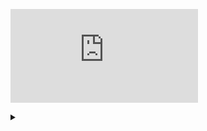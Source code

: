 <!--
**mngyuan/mngyuan** is a ✨ _special_ ✨ repository because its `README.md` (this file) appears on your GitHub profile.

Here are some ideas to get you started:

- 🔭 I’m currently working on ...
- 🌱 I’m currently learning ...
- 👯 I’m looking to collaborate on ...
- 🤔 I’m looking for help with ...
- 💬 Ask me about ...
- 📫 How to reach me: ...
- 😄 Pronouns: ...
- ⚡ Fun fact: ...
-->

[![1000th visitor notification](http://atom.smasher.org/error/98.png.php?icon=disk_blu_lbl&style=98&title=You%27ve+Won%21&url=&text=Congratulations%21+You%27re+the+1000th+visitor%0D%0Ato+my+Github+profile%21+Click+to+claim+your+reward%21&b1=&b2=OK&b3=)](http://mngyuan.com)

<details>
  <summary>

  </summary>

Currently I ...
- 📚 Am a Masters student in Global Innnovation Design at the RCA / ICL
- ✍️ Freelance and [make art](https://instagram.com/mngyuan)
- 🎮 Am developing a [game](https://github.com/mngyuan/driftwinds) for TIC-80. Come join me!

Recently I ...
- Launched 3 apps! Including my very first one 🎉
  - 📱 RoR2 Handbook on [App Store](https://apps.apple.com/us/app/ror2-handbook/id1528143765) / [Google Play](https://play.google.com/store/apps/details?id=com.ror2handbook)
  - 📱 [FastAF](https://apps.apple.com/us/app/id1522566916)
  - 📱 [Pludo](https://apps.apple.com/us/app/pludo/id1517339982)

 </details>
 
